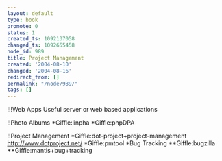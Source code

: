 ```yaml
---
layout: default
type: book
promote: 0
status: 1
created_ts: 1092137058
changed_ts: 1092655458
node_id: 989
title: Project Management
created: '2004-08-10'
changed: '2004-08-16'
redirect_from: []
permalink: "/node/989/"
tags: []
---
```

!!!Web Apps
Useful server or web based applications

!!Photo Albums
*Giffle:linpha
*Giffle:phpDPA

!!Project Management
*Giffle:dot-project+project-management http://www.dotproject.net/
*Giffle:pmtool
*Bug Tracking
**Giffle:bugzilla
**Giffle:mantis+bug+tracking

